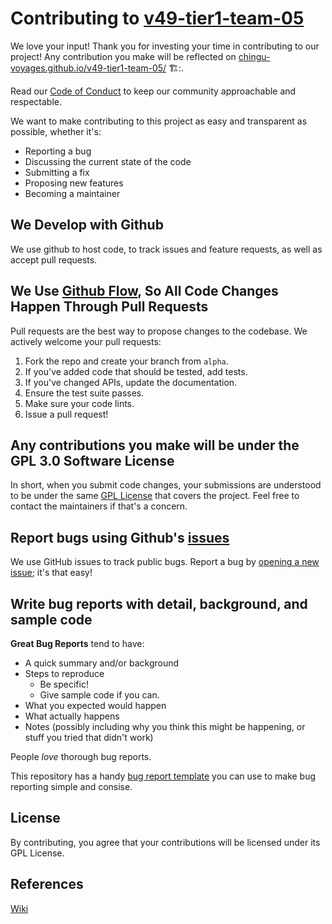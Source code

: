 # Contributing to [v49-tier1-team-05](https://github.com/chingu-voyages/v49-tier1-team-05)

We love your input! Thank you for investing your time in contributing to our project! Any contribution you make will be reflected on [chingu-voyages.github.io/v49-tier1-team-05/](https://chingu-voyages.github.io/v49-tier1-team-05/) 🏗️:.

Read our [Code of Conduct](./CODE_OF_CONDUCT.md) to keep our community approachable and respectable.

We want to make contributing to this project as easy and transparent as possible, whether it's:

- Reporting a bug
- Discussing the current state of the code
- Submitting a fix
- Proposing new features
- Becoming a maintainer

## We Develop with Github
We use github to host code, to track issues and feature requests, as well as accept pull requests.

## We Use [Github Flow](https://github.com/chingu-voyages/v47-tier1-team-04/wiki/Work-Flow), So All Code Changes Happen Through Pull Requests
Pull requests are the best way to propose changes to the codebase. We actively welcome your pull requests:

1. Fork the repo and create your branch from `alpha`.
2. If you've added code that should be tested, add tests.
3. If you've changed APIs, update the documentation.
4. Ensure the test suite passes.
5. Make sure your code lints.
6. Issue a pull request!

## Any contributions you make will be under the GPL 3.0 Software License
In short, when you submit code changes, your submissions are understood to be under the same [GPL License](https://github.com/chingu-voyages/v47-tier1-team-04/blob/alpha/LICENSE) that covers the project. Feel free to contact the maintainers if that's a concern.

## Report bugs using Github's [issues](https://github.com/briandk/transcriptase-atom/issues)
We use GitHub issues to track public bugs. Report a bug by [opening a new issue](https://github.com/chingu-voyages/v47-tier1-team-04/issuess); it's that easy!

## Write bug reports with detail, background, and sample code

**Great Bug Reports** tend to have:

- A quick summary and/or background
- Steps to reproduce
  - Be specific!
  - Give sample code if you can.
- What you expected would happen
- What actually happens
- Notes (possibly including why you think this might be happening, or stuff you tried that didn't work)

People *love* thorough bug reports.

This repository has a handy [bug report template](https://github.com/chingu-voyages/v47-tier1-team-04/issues/new?assignees=&labels=bug&projects=&template=bug-report-template.md&title=) you can use to make bug reporting simple and consise.

## License
By contributing, you agree that your contributions will be licensed under its GPL License.

## References

[Wiki](https://github.com/chingu-voyages/v47-tier1-team-04/wiki)
